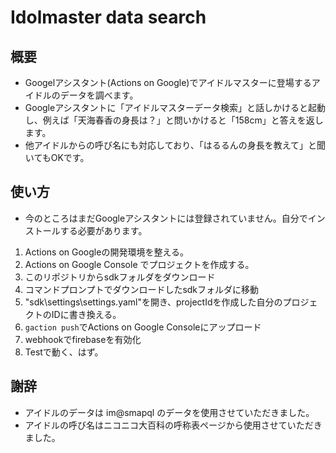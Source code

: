 # Idolmaster data search
## 概要
* Googelアシスタント(Actions on Google)でアイドルマスターに登場するアイドルのデータを調べます。
* Googleアシスタントに「アイドルマスターデータ検索」と話しかけると起動し、例えば「天海春香の身長は？」と問いかけると「158cm」と答えを返します。
* 他アイドルからの呼び名にも対応しており、「はるるんの身長を教えて」と聞いてもOKです。

## 使い方
* 今のところはまだGoogleアシスタントには登録されていません。自分でインストールする必要があります。
1. Actions on Googleの開発環境を整える。
1. Actions on Google Console でプロジェクトを作成する。
1. このリポジトリからsdkフォルダをダウンロード
1. コマンドプロンプトでダウンロードしたsdkフォルダに移動
1. "sdk\settings\settings.yaml"を開き、projectIdを作成した自分のプロジェクトのIDに書き換える。
1. `gaction push`でActions on Google Consoleにアップロード
1. webhookでfirebaseを有効化
1. Testで動く、はず。

## 謝辞
* アイドルのデータは im@smapql のデータを使用させていただきました。
* アイドルの呼び名はニコニコ大百科の呼称表ページから使用させていただきました。
